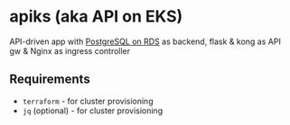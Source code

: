 # apiks (aka API on EKS)

API-driven app with [PostgreSQL on RDS](https://docs.aws.amazon.com/AmazonRDS/latest/UserGuide/CHAP_PostgreSQL.html) as backend, flask &amp; kong as API gw &amp; Nginx as ingress controller

## Requirements

* `terraform` - for cluster provisioning
* `jq` (optional) - for cluster provisioning
